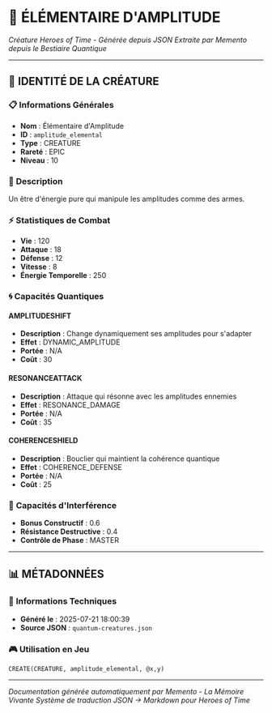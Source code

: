 # 🦅 **ÉLÉMENTAIRE D'AMPLITUDE**
*Créature Heroes of Time - Générée depuis JSON*
*Extraite par Memento depuis le Bestiaire Quantique*

---

## 🎯 **IDENTITÉ DE LA CRÉATURE**

### 📋 **Informations Générales**
- **Nom** : Élémentaire d'Amplitude
- **ID** : `amplitude_elemental`
- **Type** : CREATURE
- **Rareté** : EPIC
- **Niveau** : 10

### 📖 **Description**
Un être d'énergie pure qui manipule les amplitudes comme des armes.

### ⚡ **Statistiques de Combat**
- **Vie** : 120
- **Attaque** : 18
- **Défense** : 12
- **Vitesse** : 8
- **Énergie Temporelle** : 250

### 🌀 **Capacités Quantiques**

#### **AMPLITUDESHIFT**
- **Description** : Change dynamiquement ses amplitudes pour s'adapter
- **Effet** : DYNAMIC_AMPLITUDE
- **Portée** : N/A
- **Coût** : 30

#### **RESONANCEATTACK**
- **Description** : Attaque qui résonne avec les amplitudes ennemies
- **Effet** : RESONANCE_DAMAGE
- **Portée** : N/A
- **Coût** : 35

#### **COHERENCESHIELD**
- **Description** : Bouclier qui maintient la cohérence quantique
- **Effet** : COHERENCE_DEFENSE
- **Portée** : N/A
- **Coût** : 25

### 🌊 **Capacités d'Interférence**
- **Bonus Constructif** : 0.6
- **Résistance Destructive** : 0.4
- **Contrôle de Phase** : MASTER


---

## 📊 **MÉTADONNÉES**

### 🔧 **Informations Techniques**
- **Généré le** : 2025-07-21 18:00:39
- **Source JSON** : `quantum-creatures.json`

### 🎮 **Utilisation en Jeu**
```hots
CREATE(CREATURE, amplitude_elemental, @x,y)
```

---

*Documentation générée automatiquement par Memento - La Mémoire Vivante*
*Système de traduction JSON → Markdown pour Heroes of Time*
